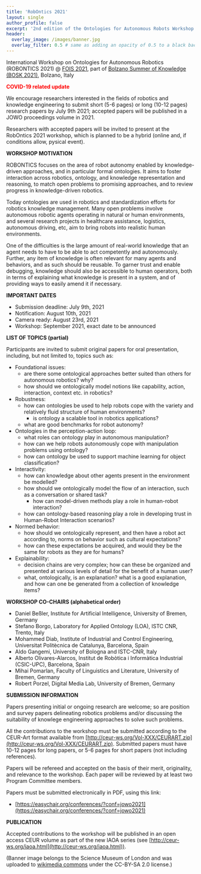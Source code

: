 ```yaml
---
title: 'RobOntics 2021'
layout: single
author_profile: false
excerpt: '2nd edition of the Ontologies for Autonomous Robots Workshop'
header:
  overlay_image: /images/banner.jpg
  overlay_filter: 0.5 # same as adding an opacity of 0.5 to a black background
---
```


International Workshop on Ontologies for Autonomous Robotics (ROBONTICS 2021) @ [FOIS 2021](https://fois2021.inf.unibz.it/), part of [Bolzano Summer of Knowledge (BOSK 2021)](https://summerofknowledge.inf.unibz.it/), Bolzano, Italy


<span style="color:red">**COVID-19 related update**</span>

We encourage researchers interested in the fields of robotics and knowledge engineering to submit short (5-6 pages) or long (10-12 pages) research papers by July 9th 2021; accepted papers will be published in a JOWO proceedings volume in 2021.

Researchers with accepted papers will be invited to present at the RobOntics 2021 workshop, which is planned to be a hybrid (online and, if conditions allow, pysical event).

**WORKSHOP MOTIVATION**

ROBONTICS focuses on the area of robot autonomy enabled by knowledge-driven approaches, and in particular formal ontologies. It
aims to foster interaction across robotics, ontology, and knowledge representation and reasoning, to match open problems to promising approaches, and to review progress in knowledge-driven robotics.

Today ontologies are used in robotics and standardization efforts for robotics knowledge management. Many open problems involve autonomous robotic agents operating in natural or human environments, and several research projects in healthcare assistance, logistics, autonomous driving, etc, aim to bring robots into realistic human environments.

One of the difficulties is the large amount of real-world knowledge that an agent needs to have to be able to act competently and autonomously. Further, any item of knowledge is often relevant for many agents and behaviors, and as such should be reusable. To garner trust and enable debugging, knowledge should also be accessible to human operators, both in terms of explaining what knowledge is present in a system, and of providing ways to easily amend it if necessary.

**IMPORTANT DATES**

- Submission deadline: July 9th, 2021
- Notification: August 10th, 2021
- Camera ready: August 23rd, 2021
- Workshop: September 2021, exact date to be announced


**LIST OF TOPICS (partial)**

Participants are invited to submit original papers for oral presentation, including, but not limited to, topics such as:

- Foundational issues:
	- are there some ontological approaches better suited than others for autonomous robotics? why?
	- how should we ontologically model notions like capability, action, interaction, context etc. in robotics?
- Robustness:
	- how can ontologies be used to help robots cope with the variety and relatively fluid structure of human environments?
        - is ontology a scalable tool in robotics applications?
	- what are good benchmarks for robot autonomy?
- Ontologies in the perception-action loop:
	- what roles can ontology play in autonomous manipulation? 
	- how can we help robots autonomously cope with manipulation problems using ontology?
	- how can ontology be used to support machine learning for object classification?
- Interactivity:
	- how can knowledge about other agents present in the environment be modelled?
	- how should we ontologically model the flow of an interaction, such as a conversation or shared task?
        - how can model-driven methods play a role in human-robot interaction?
	- how can ontology-based reasoning play a role in developing trust in Human-Robot Interaction scenarios?
- Normed behavior:
	- how should we ontologically represent, and then have a robot act according to, norms on behavior such as cultural expectations?
	- how can these expectations be acquired, and would they be the same for robots as they are for humans?
- Explainability:
	- decision chains are very complex; how can these be organized and presented at various levels of detail for the benefit of a human user?
	- what, ontologically, is an explanation? what is a good explanation, and how can one be generated from a collection of knowledge items?
	


**WORKSHOP CO-CHAIRS (alphabetical order)**

- Daniel Beßler, Institute for Artificial Intelligence, University of Bremen, Germany
- Stefano Borgo, Laboratory for Applied Ontology (LOA), ISTC CNR, Trento, Italy
- Mohammed Diab, Institute of Industrial and Control Engineering, Universitat Politècnica de Catalunya, Barcelona, Spain
- Aldo Gangemi, University of Bologna and ISTC-CNR, Italy
- Alberto Olivares-Alarcos, Institut de Robòtica i Informàtica Industrial (CSIC-UPC), Barcelona, Spain
- Mihai Pomarlan, Faculty of Linguistics and Literature, University of Bremen, Germany
- Robert Porzel, Digital Media Lab, University of Bremen, Germany


**SUBMISSION INFORMATION**

Papers presenting initial or ongoing research are welcome; so are position and survey papers delineating robotics problems and/or discussing the suitability of knowlege engineering approaches to solve such problems.

All the contributions to the workshop must be submitted according to the CEUR-Art format available from [http://ceur-ws.org/Vol-XXX/CEURART.zip](http://ceur-ws.org/Vol-XXX/CEURART.zip). Submitted papers must have 10-12 pages for long papers, or 5-6 pages for short papers (not including references).

Papers will be refereed and accepted on the basis of their merit, originality, and relevance to the workshop. Each paper will be reviewed by at least two Program Committee members.

Papers must be submitted electronically in PDF, using this link: 
- [https://easychair.org/conferences/?conf=jowo2021](https://easychair.org/conferences/?conf=jowo2021)


**PUBLICATION**

Accepted contributions to the workshop will be published in an open access CEUR volume as part of the new IAOA series (see [http://ceur-ws.org/iaoa.html](http://ceur-ws.org/iaoa.html)).



(Banner image belongs to the Science Museum of London and was uploaded to [wikimedia commons](https://upload.wikimedia.org/wikipedia/commons/6/66/Two_experimental_models_for_Babbages_Analytical_Engine%2C_c_1870._%289663806882%29.jpg) under the CC-BY-SA 2.0 license.)
